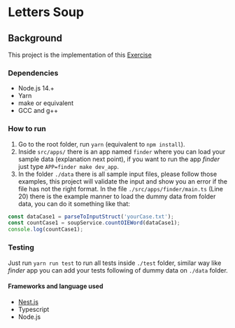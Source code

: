 # Letters Soup

## Background
This project is the implementation of this [Exercise](./exercise/Test-Back-Node.pdf)

### Dependencies

- Node.js 14.+
- Yarn
- make or equivalent
- GCC and g++

### How to run

1. Go to the root folder, run `yarn` (equivalent to `npm install`).
1. Inside `src/apps/` there is an app named `finder` where you can load your sample data (explanation next point), if you want to run the app *finder* just type `APP=finder make dev_app`.
1. In the folder `./data` there is all sample input files, please follow those examples, this project will validate the input and show you an error if the file has not the right format. In the file `./src/apps/finder/main.ts` (Line 20) there is the example manner to load the dummy data from folder data, you can do it something like that: 

```typescript
const dataCase1 = parseToInputStruct('yourCase.txt');
const countCase1 = soupService.countOIEWord(dataCase1);
console.log(countCase1);
```

### Testing

Just run `yarn run test` to run all tests inside `./test` folder, similar way like *finder* app you can add your tests following of dummy data on `./data` folder.

#### Frameworks and language used

- [Nest.js](https://docs.nestjs.com)
- Typescript
- Node.js 
